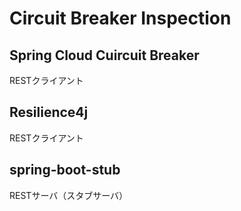 # Circuit Breaker Inspection

## Spring Cloud Cuircuit Breaker
RESTクライアント

## Resilience4j
RESTクライアント

## spring-boot-stub
RESTサーバ（スタブサーバ）
